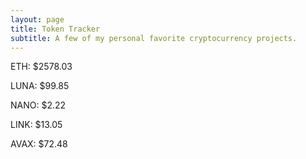 ```yaml
---
layout: page
title: Token Tracker
subtitle: A few of my personal favorite cryptocurrency projects.
---
```


<!--BEGINCRYPTOINPUT-->
ETH: $2578.03

LUNA: $99.85

NANO: $2.22

LINK: $13.05

AVAX: $72.48

<!--ENDCRYPTOINPUT-->
